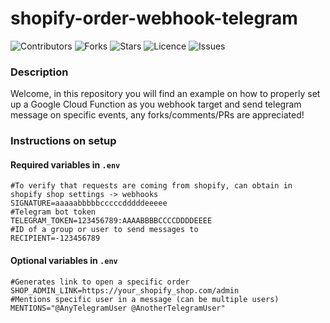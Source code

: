 # shopify-order-webhook-telegram

![Contributors](https://img.shields.io/github/contributors/lawrenz1337/shopify-order-webhook-telegram?style=plastic)
![Forks](https://img.shields.io/github/forks/lawrenz1337/shopify-order-webhook-telegram)
![Stars](https://img.shields.io/github/stars/lawrenz1337/shopify-order-webhook-telegram)
![Licence](https://img.shields.io/github/license/lawrenz1337/shopify-order-webhook-telegram)
![Issues](https://img.shields.io/github/issues/lawrenz1337/shopify-order-webhook-telegram)


### Description

Welcome, in this repository you will find an example on how to properly set up a Google Cloud Function as you webhook target and send telegram message on specific events, any forks/comments/PRs are appreciated!

### Instructions on setup

#### Required variables in `.env`
```
#To verify that requests are coming from shopify, can obtain in shopify shop settings -> webhooks 
SIGNATURE=aaaaabbbbbcccccdddddeeeee
#Telegram bot token
TELEGRAM_TOKEN=123456789:AAAABBBBCCCCDDDDEEEE
#ID of a group or user to send messages to
RECIPIENT=-123456789
```

#### Optional variables in `.env`
```
#Generates link to open a specific order
SHOP_ADMIN_LINK=https://your_shopify_shop.com/admin
#Mentions specific user in a message (can be multiple users)
MENTIONS="@AnyTelegramUser @AnotherTelegramUser"
```